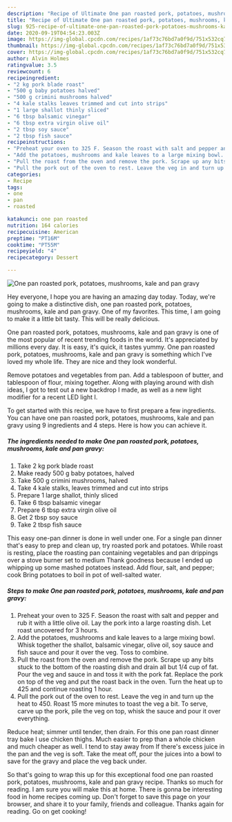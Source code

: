 ```yaml
---
description: "Recipe of Ultimate One pan roasted pork, potatoes, mushrooms, kale and pan gravy"
title: "Recipe of Ultimate One pan roasted pork, potatoes, mushrooms, kale and pan gravy"
slug: 925-recipe-of-ultimate-one-pan-roasted-pork-potatoes-mushrooms-kale-and-pan-gravy
date: 2020-09-19T04:54:23.003Z
image: https://img-global.cpcdn.com/recipes/1af73c76bd7a0f9d/751x532cq70/one-pan-roasted-pork-potatoes-mushrooms-kale-and-pan-gravy-recipe-main-photo.jpg
thumbnail: https://img-global.cpcdn.com/recipes/1af73c76bd7a0f9d/751x532cq70/one-pan-roasted-pork-potatoes-mushrooms-kale-and-pan-gravy-recipe-main-photo.jpg
cover: https://img-global.cpcdn.com/recipes/1af73c76bd7a0f9d/751x532cq70/one-pan-roasted-pork-potatoes-mushrooms-kale-and-pan-gravy-recipe-main-photo.jpg
author: Alvin Holmes
ratingvalue: 3.5
reviewcount: 6
recipeingredient:
- "2 kg pork blade roast"
- "500 g baby potatoes halved"
- "500 g crimini mushrooms halved"
- "4 kale stalks leaves trimmed and cut into strips"
- "1 large shallot thinly sliced"
- "6 tbsp balsamic vinegar"
- "6 tbsp extra virgin olive oil"
- "2 tbsp soy sauce"
- "2 tbsp fish sauce"
recipeinstructions:
- "Preheat your oven to 325 F. Season the roast with salt and pepper and rub it with a little olive oil. Lay the pork into a large roasting dish. Let roast uncovered for 3 hours."
- "Add the potatoes, mushrooms and kale leaves to a large mixing bowl. Whisk together the shallot, balsamic vinegar, olive oil, soy sauce and fish sauce and pour it over the veg. Toss to combine."
- "Pull the roast from the oven and remove the pork. Scrape up any bits stuck to the bottom of the roasting dish and drain all but 1/4 cup of fat. Pour the veg and sauce in and toss it with the pork fat. Replace the pork on top of the veg and put the roast back in the oven. Turn the heat up to 425 and continue roasting 1 hour."
- "Pull the pork out of the oven to rest. Leave the veg in and turn up the heat to 450. Roast 15 more minutes to toast the veg a bit. To serve, carve up the pork, pile the veg on top, whisk the sauce and pour it over everything."
categories:
- Recipe
tags:
- one
- pan
- roasted

katakunci: one pan roasted 
nutrition: 164 calories
recipecuisine: American
preptime: "PT16M"
cooktime: "PT55M"
recipeyield: "4"
recipecategory: Dessert

---
```



![One pan roasted pork, potatoes, mushrooms, kale and pan gravy](https://img-global.cpcdn.com/recipes/1af73c76bd7a0f9d/751x532cq70/one-pan-roasted-pork-potatoes-mushrooms-kale-and-pan-gravy-recipe-main-photo.jpg)

Hey everyone, I hope you are having an amazing day today. Today, we're going to make a distinctive dish, one pan roasted pork, potatoes, mushrooms, kale and pan gravy. One of my favorites. This time, I am going to make it a little bit tasty. This will be really delicious.

One pan roasted pork, potatoes, mushrooms, kale and pan gravy is one of the most popular of recent trending foods in the world. It's appreciated by millions every day. It is easy, it's quick, it tastes yummy. One pan roasted pork, potatoes, mushrooms, kale and pan gravy is something which I've loved my whole life. They are nice and they look wonderful.

Remove potatoes and vegetables from pan. Add a tablespoon of butter, and tablespoon of flour, mixing together. Along with playing around with dish ideas, I got to test out a new backdrop I made, as well as a new light modifier for a recent LED light I.


To get started with this recipe, we have to first prepare a few ingredients. You can have one pan roasted pork, potatoes, mushrooms, kale and pan gravy using 9 ingredients and 4 steps. Here is how you can achieve it.

<!--inarticleads1-->

##### The ingredients needed to make One pan roasted pork, potatoes, mushrooms, kale and pan gravy:

1. Take 2 kg pork blade roast
1. Make ready 500 g baby potatoes, halved
1. Take 500 g crimini mushrooms, halved
1. Take 4 kale stalks, leaves trimmed and cut into strips
1. Prepare 1 large shallot, thinly sliced
1. Take 6 tbsp balsamic vinegar
1. Prepare 6 tbsp extra virgin olive oil
1. Get 2 tbsp soy sauce
1. Take 2 tbsp fish sauce


This easy one-pan dinner is done in well under one. For a single pan dinner that&#39;s easy to prep and clean up, try roasted pork and potatoes. While roast is resting, place the roasting pan containing vegetables and pan drippings over a stove burner set to medium Thank goodness because I ended up whipping up some mashed potatoes instead. Add flour, salt, and pepper; cook Bring potatoes to boil in pot of well-salted water. 

<!--inarticleads2-->

##### Steps to make One pan roasted pork, potatoes, mushrooms, kale and pan gravy:

1. Preheat your oven to 325 F. Season the roast with salt and pepper and rub it with a little olive oil. Lay the pork into a large roasting dish. Let roast uncovered for 3 hours.
1. Add the potatoes, mushrooms and kale leaves to a large mixing bowl. Whisk together the shallot, balsamic vinegar, olive oil, soy sauce and fish sauce and pour it over the veg. Toss to combine.
1. Pull the roast from the oven and remove the pork. Scrape up any bits stuck to the bottom of the roasting dish and drain all but 1/4 cup of fat. Pour the veg and sauce in and toss it with the pork fat. Replace the pork on top of the veg and put the roast back in the oven. Turn the heat up to 425 and continue roasting 1 hour.
1. Pull the pork out of the oven to rest. Leave the veg in and turn up the heat to 450. Roast 15 more minutes to toast the veg a bit. To serve, carve up the pork, pile the veg on top, whisk the sauce and pour it over everything.


Reduce heat; simmer until tender, then drain. For this one pan roast dinner tray bake I use chicken thighs. Much easier to prep than a whole chicken and much cheaper as well. I tend to stay away from If there&#39;s excess juice in the pan and the veg is soft. Take the meat off, pour the juices into a bowl to save for the gravy and place the veg back under. 

So that's going to wrap this up for this exceptional food one pan roasted pork, potatoes, mushrooms, kale and pan gravy recipe. Thanks so much for reading. I am sure you will make this at home. There is gonna be interesting food in home recipes coming up. Don't forget to save this page on your browser, and share it to your family, friends and colleague. Thanks again for reading. Go on get cooking!
